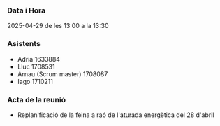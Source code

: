 ### Data i Hora  
2025-04-29 de les 13:00 a la 13:30

### Asistents  
- Adrià 1633884  
- Lluc 1708531  
- Arnau (Scrum master) 1708087
- Iago 1710211

### Acta de la reunió  
- Replanificació de la feina a raó de l'aturada energètica del 28 d'abril
